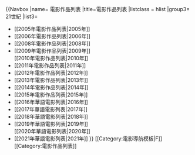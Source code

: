 {{Navbox
|name= 電影作品列表
|title=電影作品列表
|listclass = hlist
|group3= 21世紀
|list3=
* [[2005年電影作品列表|2005年]]
* [[2006年電影作品列表|2006年]]
* [[2008年電影作品列表|2008年]]
* [[2009年電影作品列表|2009年]]<br>[[2010年電影作品列表|2010年]]
* [[2011年電影作品列表|2011年]]
* [[2012年電影作品列表|2012年]]
* [[2013年電影作品列表|2013年]]
* [[2014年電影作品列表|2014年]]
* [[2015年電影作品列表|2015年]]
* [[2016年華語電影列表|2016年]]
* [[2017年華語電影列表|2017年]]
* [[2018年華語電影列表|2018年]]
* [[2019年華語電影列表|2019年]]<br>[[2020年華語電影列表|2020年]]
* [[2021年華語電影列表|2021年]]
}}<noinclude>
[[Category:電影導航模板|F]]
[[Category:電影作品列表]]
</noinclude>